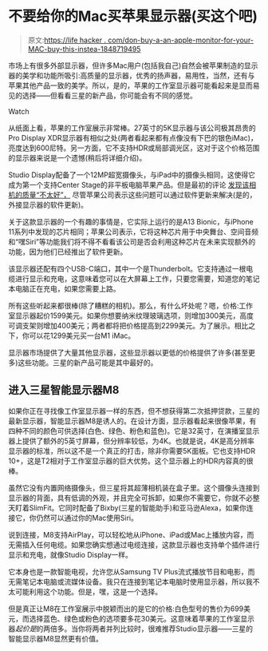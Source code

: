 # 不要给你的Mac买苹果显示器(买这个吧)

> 原文:[https://life hacker . com/don-buy-a-an-apple-monitor-for-your-MAC-buy-this-instea-1848719495](https://lifehacker.com/dont-buy-an-apple-monitor-for-your-mac-buy-this-instea-1848719495)

市场上有很多外部显示器，但许多Mac用户(包括我自己)自然会被苹果制造的显示器的美学和功能所吸引:高质量的显示器，优秀的扬声器，易用性，当然，还有与苹果其他产品一致的美学。所以，是的，苹果的工作室显示器可能看起来是显而易见的选择——但看看三星的新产品，你可能会有不同的感觉。

Watch

从纸面上看，苹果的工作室展示非常棒。27英寸的5K显示器与该公司极其昂贵的Pro Display XDR显示器有相似之处(两者看起来都有点像没有下巴的银色iMac)，亮度达到600尼特。另一方面，它不支持HDR或局部调光区，这对于这个价格范围的显示器来说是一个遗憾(稍后将详细介绍)。

Studio Display配备了一个12MP超宽摄像头，与iPad中的摄像头相同，这使得它成为第一个支持Center Stage的非平板电脑苹果产品。但是最初的评论 [发现该相机的质量“不太好”，](https://gizmodo.com/review-apples-27-inch-studio-display-dazzles-1848665416) 尽管苹果公司表示这些问题可以通过软件更新来解决(是的，外接显示器的软件更新)。

关于这款显示器的一个有趣的事情是，它实际上运行的是A13 Bionic，与iPhone 11系列中发现的芯片相同；苹果公司表示，它将这种芯片用于中央舞台、空间音频和“嘿Siri”等功能我们将不得不看看该公司是否会利用这种芯片在未来实现额外的功能，因为他们已经推出了软件更新。

该显示器还配有四个USB-C端口，其中一个是Thunderbolt。它支持通过一根电缆进行显示和充电，这意味着您可以在大屏幕上工作，只要您需要，知道您的笔记本电脑正在充电，如果您需要上路。

所有这些听起来都很棒(除了糟糕的相机)。那么，有什么坏处呢？嗯，价格:工作室显示器起价1599美元。如果你想要纳米纹理玻璃选项，则增加300美元，高度可调支架则增加400美元；两者都将把价格提高到2299美元。为了展示。相比之下，你可以花1299美元买一台M1 iMac。

显示器市场提供了大量其他显示器，这些显示器以更低的价格提供了许多(甚至更多)这些功能。三星的新产品可能是其中最好的。

## 进入三星智能显示器M8

如果你正在寻找像工作室显示器一样的东西，但不想获得第二次抵押贷款，三星的最新显示器，智能显示器M8是诱人的。在设计方面，显示器看起来很像苹果，有四种不同的颜色可供选择(白色、绿色、粉色和蓝色)。它是32英寸，在演播室显示器上提供了额外的5英寸屏幕，但分辨率较低，为4K。也就是说，4K是高分辨率显示器的标准，所以这不是一个真正的打击，除非你需要5K面板。它也支持HDR 10+，这是T2相对于工作室显示器的巨大优势。这个显示器上的HDR内容真的很棒。

虽然它没有内置网络摄像头，但三星将其超薄相机装在盒子里。这个摄像头连接到显示器的背面，具有低调的外观，并且完全可拆卸，如果你不需要它，你就不必整天盯着SlimFit。它同时配备了Bixby(三星的智能助手)和亚马逊Alexa，如果你连接它，你仍然可以通过你的Mac使用Siri。

说到连接，M8支持AirPlay，可以轻松地从iPhone、iPad或Mac上播放内容，而无需插入任何电缆。如果您确实想通过电缆连接，这款显示器也支持单个插件进行显示和充电，就像Studio Display一样。

它本身也是一款智能电视，允许您从Samsung TV Plus流式播放节目和电影，而无需笔记本电脑或流媒体设备。我只在连接到笔记本电脑时使用显示器，所以我不太可能利用这个功能。但是，嘿，这是一个选择。

但是真正让M8在工作室展示中脱颖而出的是它的价格:白色型号的售价为699美元，而选择蓝色、绿色或粉色的选项要多花30美元。这意味着苹果的工作室显示器*起价是*的两倍多。当你将两者并列比较时，很难推荐Studio显示器——三星的智能显示器M8显然更有价值。